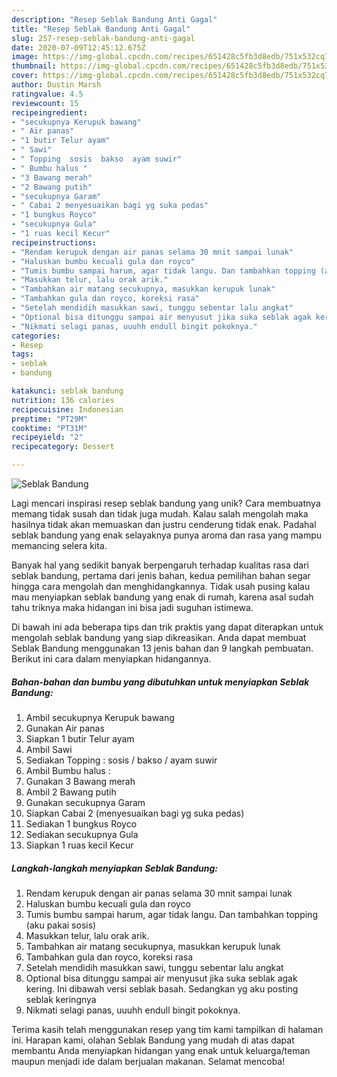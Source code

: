 ```yaml
---
description: "Resep Seblak Bandung Anti Gagal"
title: "Resep Seblak Bandung Anti Gagal"
slug: 257-resep-seblak-bandung-anti-gagal
date: 2020-07-09T12:45:12.675Z
image: https://img-global.cpcdn.com/recipes/651428c5fb3d8edb/751x532cq70/seblak-bandung-foto-resep-utama.jpg
thumbnail: https://img-global.cpcdn.com/recipes/651428c5fb3d8edb/751x532cq70/seblak-bandung-foto-resep-utama.jpg
cover: https://img-global.cpcdn.com/recipes/651428c5fb3d8edb/751x532cq70/seblak-bandung-foto-resep-utama.jpg
author: Dustin Marsh
ratingvalue: 4.5
reviewcount: 15
recipeingredient:
- "secukupnya Kerupuk bawang"
- " Air panas"
- "1 butir Telur ayam"
- " Sawi"
- " Topping  sosis  bakso  ayam suwir"
- " Bumbu halus "
- "3 Bawang merah"
- "2 Bawang putih"
- "secukupnya Garam"
- " Cabai 2 menyesuaikan bagi yg suka pedas"
- "1 bungkus Royco"
- "secukupnya Gula"
- "1 ruas kecil Kecur"
recipeinstructions:
- "Rendam kerupuk dengan air panas selama 30 mnit sampai lunak"
- "Haluskan bumbu kecuali gula dan royco"
- "Tumis bumbu sampai harum, agar tidak langu. Dan tambahkan topping (aku pakai sosis)"
- "Masukkan telur, lalu orak arik."
- "Tambahkan air matang secukupnya, masukkan kerupuk lunak"
- "Tambahkan gula dan royco, koreksi rasa"
- "Setelah mendidih masukkan sawi, tunggu sebentar lalu angkat"
- "Optional bisa ditunggu sampai air menyusut jika suka seblak agak kering. Ini dibawah versi seblak basah. Sedangkan yg aku posting seblak keringnya"
- "Nikmati selagi panas, uuuhh endull bingit pokoknya."
categories:
- Resep
tags:
- seblak
- bandung

katakunci: seblak bandung 
nutrition: 136 calories
recipecuisine: Indonesian
preptime: "PT29M"
cooktime: "PT31M"
recipeyield: "2"
recipecategory: Dessert

---
```



![Seblak Bandung](https://img-global.cpcdn.com/recipes/651428c5fb3d8edb/751x532cq70/seblak-bandung-foto-resep-utama.jpg)

Lagi mencari inspirasi resep seblak bandung yang unik? Cara membuatnya memang tidak susah dan tidak juga mudah. Kalau salah mengolah maka hasilnya tidak akan memuaskan dan justru cenderung tidak enak. Padahal seblak bandung yang enak selayaknya punya aroma dan rasa yang mampu memancing selera kita.



Banyak hal yang sedikit banyak berpengaruh terhadap kualitas rasa dari seblak bandung, pertama dari jenis bahan, kedua pemilihan bahan segar hingga cara mengolah dan menghidangkannya. Tidak usah pusing kalau mau menyiapkan seblak bandung yang enak di rumah, karena asal sudah tahu triknya maka hidangan ini bisa jadi suguhan istimewa.


Di bawah ini ada beberapa tips dan trik praktis yang dapat diterapkan untuk mengolah seblak bandung yang siap dikreasikan. Anda dapat membuat Seblak Bandung menggunakan 13 jenis bahan dan 9 langkah pembuatan. Berikut ini cara dalam menyiapkan hidangannya.

<!--inarticleads1-->

##### Bahan-bahan dan bumbu yang dibutuhkan untuk menyiapkan Seblak Bandung:

1. Ambil secukupnya Kerupuk bawang
1. Gunakan  Air panas
1. Siapkan 1 butir Telur ayam
1. Ambil  Sawi
1. Sediakan  Topping : sosis / bakso / ayam suwir
1. Ambil  Bumbu halus :
1. Gunakan 3 Bawang merah
1. Ambil 2 Bawang putih
1. Gunakan secukupnya Garam
1. Siapkan  Cabai 2 (menyesuaikan bagi yg suka pedas)
1. Sediakan 1 bungkus Royco
1. Sediakan secukupnya Gula
1. Siapkan 1 ruas kecil Kecur




<!--inarticleads2-->

##### Langkah-langkah menyiapkan Seblak Bandung:

1. Rendam kerupuk dengan air panas selama 30 mnit sampai lunak
1. Haluskan bumbu kecuali gula dan royco
1. Tumis bumbu sampai harum, agar tidak langu. Dan tambahkan topping (aku pakai sosis)
1. Masukkan telur, lalu orak arik.
1. Tambahkan air matang secukupnya, masukkan kerupuk lunak
1. Tambahkan gula dan royco, koreksi rasa
1. Setelah mendidih masukkan sawi, tunggu sebentar lalu angkat
1. Optional bisa ditunggu sampai air menyusut jika suka seblak agak kering. Ini dibawah versi seblak basah. Sedangkan yg aku posting seblak keringnya
1. Nikmati selagi panas, uuuhh endull bingit pokoknya.




Terima kasih telah menggunakan resep yang tim kami tampilkan di halaman ini. Harapan kami, olahan Seblak Bandung yang mudah di atas dapat membantu Anda menyiapkan hidangan yang enak untuk keluarga/teman maupun menjadi ide dalam berjualan makanan. Selamat mencoba!
